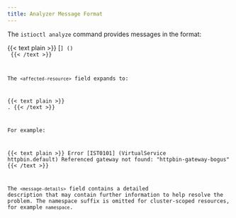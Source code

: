 ```yaml
---
title: Analyzer Message Format
---
```


The `istioctl analyze` command provides messages in the format:

{{< text plain >}}
<level> [<code>] (<affected-resource>) <message-details>
{{< /text >}}

The `<affected-resource>` field expands to:

{{< text plain >}}
<resource-kind> <resource-name>.<resource-namespace>
{{< /text >}}

For example:

{{< text plain >}}
Error [IST0101] (VirtualService httpbin.default) Referenced gateway not found: "httpbin-gateway-bogus"
{{< /text >}}

The `<message-details>` field contains a detailed description that may contain further information to help resolve the problem. The namespace suffix is omitted for cluster-scoped resources, for example `namespace`.
